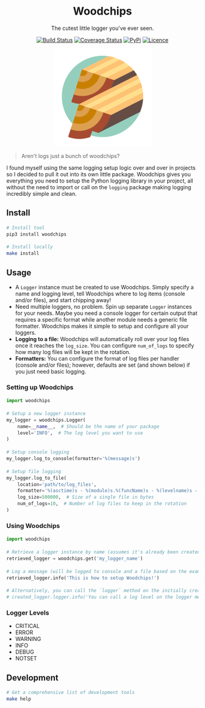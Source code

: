 <div align="center">

# Woodchips

The cutest little logger you've ever seen.

[![Build Status](https://github.com/Justintime50/woodchips/workflows/build/badge.svg)](https://github.com/Justintime50/woodchips/actions)
[![Coverage Status](https://coveralls.io/repos/github/Justintime50/woodchips/badge.svg?branch=main)](https://coveralls.io/github/Justintime50/woodchips?branch=main)
[![PyPi](https://img.shields.io/pypi/v/woodchips)](https://pypi.org/project/woodchips)
[![Licence](https://img.shields.io/github/license/Justintime50/woodchips)](LICENSE)

<img src="https://raw.githubusercontent.com/Justintime50/assets/main/src/woodchips/showcase.png" alt="Showcase">

</div>

> Aren't logs just a bunch of woodchips?

I found myself using the same logging setup logic over and over in projects so I decided to pull it out into its own little package. Woodchips gives you everything you need to setup the Python logging library in your project, all without the need to import or call on the `logging` package making logging incredibly simple and clean.

## Install

```bash
# Install tool
pip3 install woodchips

# Install locally
make install
```

## Usage

* A `Logger` instance must be created to use Woodchips. Simply specify a name and logging level, tell Woodchips where to log items (console and/or files), and start chipping away!
* Need multiple loggers, no problem. Spin up separate `Logger` instances for your needs. Maybe you need a console logger for certain output that requires a specific format while another module needs a generic file formatter. Woodchips makes it simple to setup and configure all your loggers.
* **Logging to a file:** Woodchips will automatically roll over your log files once it reaches the `log_size`. You can configure `num_of_logs` to specify how many log files will be kept in the rotation.
* **Formatters:** You can configure the format of log files per handler (console and/or files); however, defaults are set (and shown below) if you just need basic logging.

### Setting up Woodchips

```python
import woodchips

# Setup a new logger instance
my_logger = woodchips.Logger(
    name=__name__,  # Should be the name of your package
    level='INFO',  # The log level you want to use
)

# Setup console logging
my_logger.log_to_console(formatter='%(message)s')

# Setup file logging
my_logger.log_to_file(
    location='path/to/log_files',
    formatter='%(asctime)s - %(module)s.%(funcName)s - %(levelname)s - %(message)s',
    log_size=500000,  # Size of a single file in bytes
    num_of_logs=10,  # Number of log files to keep in the rotation
)
```

### Using Woodchips

```python
import woodchips

# Retrieve a logger instance by name (assumes it's already been created)
retrieved_logger = woodchips.get('my_logger_name')

# Log a message (will be logged to console and a file based on the example from above)
retrieved_logger.info('This is how to setup Woodchips!')

# Alternatively, you can call the `logger` method on the initially created instance without retrieving
# created_logger.logger.info('You can call a log level on the logger method here.')
```

### Logger Levels

* CRITICAL
* ERROR
* WARNING
* INFO
* DEBUG
* NOTSET

## Development

```bash
# Get a comprehensive list of development tools
make help
```
